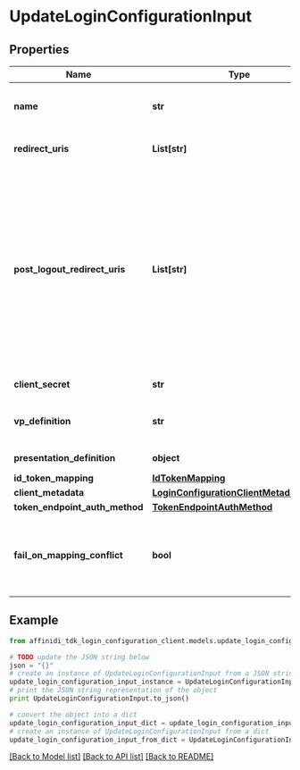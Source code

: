 # UpdateLoginConfigurationInput

## Properties

| Name                           | Type                                                                                  | Description                                                                                                                                                                                                     | Notes      |
| ------------------------------ | ------------------------------------------------------------------------------------- | --------------------------------------------------------------------------------------------------------------------------------------------------------------------------------------------------------------- | ---------- |
| **name**                       | **str**                                                                               | User defined login configuration name                                                                                                                                                                           | [optional] |
| **redirect_uris**              | **List[str]**                                                                         | OAuth 2.0 Redirect URIs                                                                                                                                                                                         | [optional] |
| **post_logout_redirect_uris**  | **List[str]**                                                                         | Post Logout Redirect URIs, Used to redirect the user&#39;s browser to a specified URL after the logout process is complete. Must match the domain, port, scheme of at least one of the registered redirect URIs | [optional] |
| **client_secret**              | **str**                                                                               | OAuth2 client secret                                                                                                                                                                                            | [optional] |
| **vp_definition**              | **str**                                                                               | VP definition in JSON stringify format                                                                                                                                                                          | [optional] |
| **presentation_definition**    | **object**                                                                            | Presentation Definition                                                                                                                                                                                         | [optional] |
| **id_token_mapping**           | [**IdTokenMapping**](IdTokenMapping.md)                                               |                                                                                                                                                                                                                 | [optional] |
| **client_metadata**            | [**LoginConfigurationClientMetadataInput**](LoginConfigurationClientMetadataInput.md) |                                                                                                                                                                                                                 | [optional] |
| **token_endpoint_auth_method** | [**TokenEndpointAuthMethod**](TokenEndpointAuthMethod.md)                             |                                                                                                                                                                                                                 | [optional] |
| **fail_on_mapping_conflict**   | **bool**                                                                              | Interrupts login process if duplications of data fields names will be found                                                                                                                                     | [optional] |

## Example

```python
from affinidi_tdk_login_configuration_client.models.update_login_configuration_input import UpdateLoginConfigurationInput

# TODO update the JSON string below
json = "{}"
# create an instance of UpdateLoginConfigurationInput from a JSON string
update_login_configuration_input_instance = UpdateLoginConfigurationInput.from_json(json)
# print the JSON string representation of the object
print UpdateLoginConfigurationInput.to_json()

# convert the object into a dict
update_login_configuration_input_dict = update_login_configuration_input_instance.to_dict()
# create an instance of UpdateLoginConfigurationInput from a dict
update_login_configuration_input_from_dict = UpdateLoginConfigurationInput.from_dict(update_login_configuration_input_dict)
```

[[Back to Model list]](../README.md#documentation-for-models) [[Back to API list]](../README.md#documentation-for-api-endpoints) [[Back to README]](../README.md)
